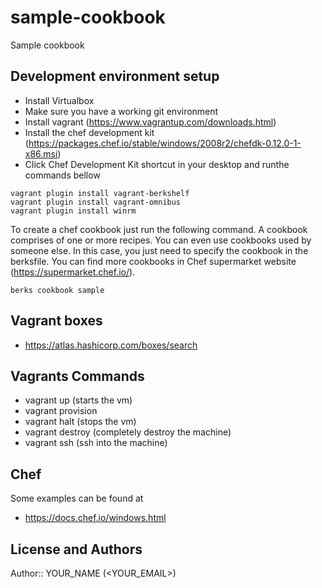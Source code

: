 # sample-cookbook

Sample cookbook


## Development environment setup

- Install Virtualbox
- Make sure you have a working git environment
- Install vagrant (https://www.vagrantup.com/downloads.html)
- Install the chef development kit (https://packages.chef.io/stable/windows/2008r2/chefdk-0.12.0-1-x86.msi)
- Click Chef Development Kit shortcut in your desktop and runthe commands bellow

```
vagrant plugin install vagrant-berkshelf
vagrant plugin install vagrant-omnibus
vagrant plugin install winrm
```

To create a chef cookbook just run the following command. A cookbook comprises of one or more recipes. You can even use cookbooks used by someone else. In this case, you just need to specify the cookbook in the berksfile. You can find more cookbooks in Chef supermarket website (https://supermarket.chef.io/).


```
berks cookbook sample
```

## Vagrant boxes

- https://atlas.hashicorp.com/boxes/search

## Vagrants Commands

- vagrant up (starts the vm)
- vagrant provision
- vagrant halt (stops the vm)
- vagrant destroy (completely destroy the machine)
- vagrant ssh (ssh into the machine)

## Chef

Some examples can be found at

- https://docs.chef.io/windows.html


## License and Authors

Author:: YOUR_NAME (<YOUR_EMAIL>)
